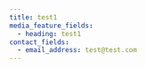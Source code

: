 ```yaml
---
title: test1
media_feature_fields:
  - heading: test1
contact_fields:
  - email_address: test@test.com
---
```

